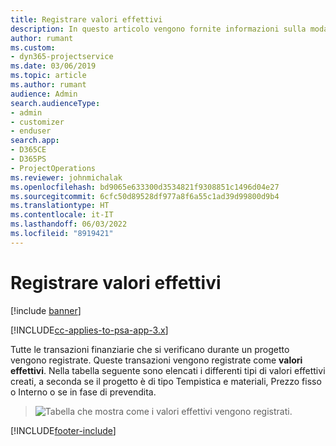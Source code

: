 ```yaml
---
title: Registrare valori effettivi
description: In questo articolo vengono fornite informazioni sulla modalità di registrazione di valori effettivi.
author: rumant
ms.custom:
- dyn365-projectservice
ms.date: 03/06/2019
ms.topic: article
ms.author: rumant
audience: Admin
search.audienceType:
- admin
- customizer
- enduser
search.app:
- D365CE
- D365PS
- ProjectOperations
ms.reviewer: johnmichalak
ms.openlocfilehash: bd9065e633300d3534821f9308851c1496d04e27
ms.sourcegitcommit: 6cfc50d89528df977a8f6a55c1ad39d99800d9b4
ms.translationtype: HT
ms.contentlocale: it-IT
ms.lasthandoff: 06/03/2022
ms.locfileid: "8919421"
---
```

# <a name="recording-actuals"></a>Registrare valori effettivi 

[!include [banner](../includes/psa-now-project-operations.md)]

[!INCLUDE[cc-applies-to-psa-app-3.x](../includes/cc-applies-to-psa-app-3x.md)]

Tutte le transazioni finanziarie che si verificano durante un progetto vengono registrate. Queste transazioni vengono registrate come **valori effettivi**. Nella tabella seguente sono elencati i differenti tipi di valori effettivi creati, a seconda se il progetto è di tipo Tempistica e materiali, Prezzo fisso o Interno o se in fase di prevendita.

> ![Tabella che mostra come i valori effettivi vengono registrati.](media/advanced-table2.png)


[!INCLUDE[footer-include](../includes/footer-banner.md)]
